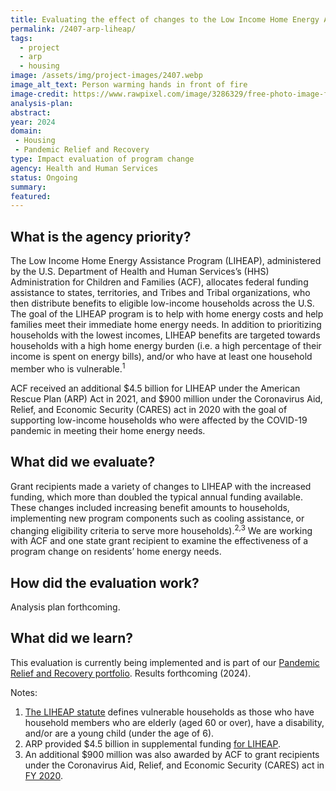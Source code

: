 ```yaml
---
title: Evaluating the effect of changes to the Low Income Home Energy Assistance Program
permalink: /2407-arp-liheap/
tags: 
  - project
  - arp
  - housing
image: /assets/img/project-images/2407.webp
image_alt_text: Person warming hands in front of fire
image-credit: https://www.rawpixel.com/image/3286329/free-photo-image-freezing-apparel-bake-fire
analysis-plan:
abstract: 
year: 2024  
domain:
 - Housing
 - Pandemic Relief and Recovery
type: Impact evaluation of program change
agency: Health and Human Services
status: Ongoing
summary: 
featured: 
---
```

## What is the agency priority?
The Low Income Home Energy Assistance Program (LIHEAP), administered by the U.S. Department of Health and Human Services’s (HHS) Administration for Children and Families (ACF), allocates federal funding assistance to states, territories, and Tribes and Tribal organizations, who then distribute benefits to  eligible low-income households across the U.S. The goal of the LIHEAP program is to help with home energy costs and help families meet their immediate home energy needs. In addition to prioritizing households with the lowest incomes, LIHEAP benefits are targeted towards households with a high home energy burden (i.e. a high percentage of their income is spent on energy bills), and/or who have at least one household member who is vulnerable.<sup>1</sup>

ACF received an additional $4.5 billion for LIHEAP under the American Rescue Plan (ARP) Act in 2021, and $900 million under the Coronavirus Aid, Relief, and Economic Security (CARES) act in 2020 with the goal of supporting low-income households who were affected by the COVID-19 pandemic in meeting their home energy needs. 

## What did we evaluate?
Grant recipients made a variety of changes to LIHEAP with the increased funding, which more than doubled the typical annual funding available. These changes included increasing benefit amounts to households, implementing new program components such as cooling assistance, or changing eligibility criteria to serve more households).<sup>2,3</sup> We are working with ACF and one state grant recipient to examine the effectiveness of a program change on residents’ home energy needs.

## How did the evaluation work?
Analysis plan forthcoming.

## What did we learn?
This evaluation is currently being implemented and is part of our <a href="https://oes.gsa.gov/pandemic-relief-economic-recovery/">Pandemic Relief and Recovery portfolio</a>. 
Results forthcoming (2024).

Notes:
1. <a class="usa-link usa-link--external" href="https://www.acf.hhs.gov/ocs/law-regulation/liheap-statute-and-regulations">The LIHEAP statute</a> defines vulnerable households as those who have household members who are elderly (aged 60 or over), have a disability, and/or are a young child (under the age of 6).
2. ARP provided $4.5 billion in supplemental funding <a class="usa-link usa-link--external" href="https://www.acf.hhs.gov/ocs/policy-guidance/liheap-dcl-2024-three-year-anniversary-american-rescue-plan-act">for LIHEAP</a>.
3. An additional $900 million was also awarded by ACF to grant recipients under the Coronavirus Aid, Relief, and Economic Security (CARES) act in <a class="usa-link usa-link--external" href="https://www.acf.hhs.gov/ocs/policy-guidance/liheap-im-2022-05-cares-act-and-arp-act-funds-obligation-and-drawdown-plan">FY 2020</a>.

